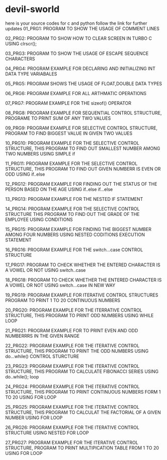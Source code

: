 # devil-sworld
here is your source codes for c and python follow the link for further updates
01_PRG1: PROGRAM TO SHOW THE USAGE OF COMMENT LINES   


02_PRG2: PROGRAM TO SHOW HOW TO CLEAR SCREEN IN TURBO C USING clrscr();


03_PRG3: PROGRAM TO SHOW THE USAGE OF ESCAPE SEQUENCE CHARACTERS


04_PRG4: PROGRAM EXAMPLE FOR DECLARING AND INITIALIZING INT DATA TYPE VARIABALES


05_PRG5: PROGRAM SHOWS THE USAGE OF FLOAT,DOUBLE DATA TYPES


06_PRG6: PROGRAM EXAMPLE FOR ALL ARTHMATIC OPERATIONS


07_PRG7: PROGRAM EXAMPLE FOR THE sizeof() OPERATOR


08_PRG8: PROGRAM EXAMPLE FOR SEQUENTIAL CONTROL STRUCTURE, PROGRAME TO PRINT SUM OF ANY TWO VALUES


09_PRG9: PROGRAM EXAMPLE FOR SELECTIVE CONTROL STRUCTURE, PROGRAM TO FIND BIGGEST VALUE IN GIVEN TWO VALUES


10_PRG10: PROGRAM EXAMPLE FOR THE SELECTIVE CONTROL STRUCTURE, THIS PROGRAM TO FIND OUT SMALLEST NUMBER AMONG TWO NUMBERS USING SIMPLE if


11_PRG11: PROGRAM EXAMPLE FOR THE SELECTIVE CONTROL STRUCTURE, THIS PROGRAM TO FIND OUT GIVEN NUMBERR IS EVEN OR ODD USING if..else


12_PRG12: PROGRAM EXAMPLE FOR FINDING OUT THE STATUS OF THE PERSON BASED ON THE AGE USING if..else if...else


13_PRG13: PROGRAM EXAMPLE FOR THE NESTED IF STATEMENT


14_PRG14: PROGRAM EXAMPLE FOR THE SELECTIVE CONTROL STRUCTURE THIS PROGRAM TO FIND OUT THE GRADE OF THE EMPLOYEE USING CONDITIONS


15_PRG15: PROGRAM EXAMPLE FOR FINDING THE BIGGEST NUMBER AMONG FOUR NUMBERS USING NESTED CODITIONS EXECUTION STATEMENT


16_PRG16: PROGRAM EXAMPLE FOR THE switch...case  CONTROL STRUCTURE


17_PRG17: PROGRAM TO CHECK WHETHER THE ENTERED CHARACTER IS A VOWEL OR NOT USING switch..case


18_PRG18: PROGRAM TO CHECK WHETHER THE ENTERED CHARACTER IS A VOWEL OR NOT USING switch...case IN NEW WAY


19_PRG19: PROGRAM EXAMPLE FOR ITERATIVE CONTROL STRUCTURES PROGRAM TO PRINT 1 TO 20 CONTINUOUS NUMBERS


20_PRG20: PROGRAM EXAMPLE FOR THE ITERRATIVE CONTROL STRUCTURE, THIS PROGRAM TO PRINT ODD NUMBERS USING WHILE LOOP


21_PRG21: PROGRAM EXAMPLE FOR TO PRINT EVEN AND ODD NUMBERRRS IN THE GIVEN RANGE


22_PRG22: PROGRAM EXAMPLE FOR THE ITERATIVE CONTROL STRUCTURE, THIS PROGRAM TO PRINT THE ODD NUMBERS USING do...while() CONTROL STURCTURE


23_PRG23: PROGRAM EXAMPLE FOR THE ITERATIVE CONTROL STRUCTURE, THIS PROGRAM TO CALCULATE FIBONACCI SERIES USING do..while(); loop


24_PRG24: PROGRAM EXAMPLE FOR THE ITERATIVE CONTROL STRUCTURE, THIS PROGRAM TO PRINT CONTINUOUS NUMBERS FORM 1 TO 20 USING FOR LOOP


25_PRG25: PROGRAM EXAMPLE FOR THE ITERATIVE CONTROL STRUCTURE, THIS PROGRAM TO CALCULAT THE FACTORIAL OF A GIVEN NUMBER USING FOR LOOP


26_PRG26: PROGRAM EXAMPLE FOR THE ITERATIVE CONTROL STRUCTURE USING NESTED FOR LOOP


27_PRG27: PROGRAM EXAMPLE FOR THE ITERATIVE CONTROL STRUCTURE, PROGRAM TO PRINT MULTIPICATION TABLE FROM 1 TO 20 USING FOR LOOP





